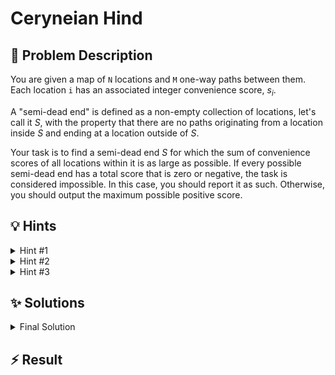 # Ceryneian Hind

## 📝 Problem Description

You are given a map of `N` locations and `M` one-way paths between them. Each location `i` has an associated integer convenience score, $s_i$.

A "semi-dead end" is defined as a non-empty collection of locations, let's call it $S$, with the property that there are no paths originating from a location inside $S$ and ending at a location outside of $S$.

Your task is to find a semi-dead end $S$ for which the sum of convenience scores of all locations within it is as large as possible. If every possible semi-dead end has a total score that is zero or negative, the task is considered impossible. In this case, you should report it as such. Otherwise, you should output the maximum possible positive score.

## 💡 Hints

<details>
<summary>Hint #1</summary>
The problem asks you to partition all locations into two sets: the semi-dead end $S$ and the rest of the locations, $V \setminus S$. The defining property of $S$ is that no path goes from a location in $S$ to a location in $V \setminus S$. This structure, a partition of elements with constraints on connections between the partitions, is a strong indicator that the problem can be modeled as a minimum cut problem in a graph.
</details>
<details>
<summary>Hint #2</summary>
The goal is to maximize the sum of scores in the set $S$. This is a maximization problem. Minimum cut, on the other hand, is a minimization problem. It's often helpful to rephrase the maximization objective as a minimization one. Consider the total sum of all *positive* convenience scores on the map. Let this be $P$. Any semi-dead end $S$ we choose will have a score of $\sum_{i \in S} s_i$. Maximizing this is equivalent to minimizing $P - \sum_{i \in S} s_i$. Can you express this "loss" in terms of the locations we *don't* choose for $S$ and the negative-score locations we *do* choose for $S$?
</details>
<details>
<summary>Hint #3</summary>
Let's build a flow network. Create a source vertex `source` and a sink vertex `sink`.
1.  For every location `i` with a positive score $s_i > 0$, add a directed connection from `source` to `i` with capacity $s_i$.
2.  For every location `i` with a negative score $s_i < 0$, add a directed connection from `i` to `sink` with capacity $-s_i$.
3.  For every original path from location `u` to `v`, add a directed connection from `u` to `v` in our new network. What should its capacity be? The condition is that no path can leave the set $S$. This means if `u` is in $S$ and `v` is not, this configuration should be "forbidden". We can forbid it by assigning an infinite capacity to the connection `(u, v)`.

Now, consider any `source-sink` cut in this network. The cut will partition the locations. The capacity of this cut corresponds exactly to the "loss" we identified in the previous hint. By the max-flow min-cut theorem, finding the minimum cut is equivalent to finding the maximum flow.
</details>

## ✨ Solutions

<details>
<summary>Final Solution</summary>
This problem can be elegantly solved by transforming it into a minimum cut problem in a specially constructed flow network. The core idea relies on the **max-flow min-cut theorem**.

### Problem Reformulation
We want to partition the set of all locations $V$ into two disjoint sets: our target semi-dead end $S$ and its complement $T = V \setminus S$. The goal is to maximize the total score of vertices in $S$:
$$ \text{maximize} \left( \sum_{i \in S} s_i \right) $$
This is equivalent to minimizing a "loss" or "cost". Let $P$ be the sum of all positive convenience scores, i.e., $P = \sum_{i \in V, s_i > 0} s_i$. The maximization problem can be rewritten as:
$$ \text{maximize} \left( \sum_{i \in S} s_i \right) \iff \text{minimize} \left( P - \sum_{i \in S} s_i \right) $$
The loss term can be further expanded:
$$ P - \sum_{i \in S} s_i = \sum_{\substack{i \in V \\ s_i > 0}} s_i - \left( \sum_{\substack{i \in S \\ s_i > 0}} s_i + \sum_{\substack{i \in S \\ s_i < 0}} s_i \right) = \sum_{\substack{i \in T \\ s_i > 0}} s_i + \sum_{\substack{i \in S \\ s_i < 0}} (-s_i) $$
This new objective is what we will minimize. It represents the cost of our partition: the sum of positive scores we "lose" by placing them in $T$, plus the sum of penalties we "incur" by including negative-score locations in $S$.

### Graph Construction
We build a flow network with a source `v_source` and a sink `v_sink`:
1.  **Source Edges:** For each location $i$ with a positive score $s_i > 0$, we add an edge from `v_source` to vertex $i$ with capacity $s_i$. If we cut this edge, it means vertex $i$ is on the sink-side of the cut (in $T$), and we pay a cost of $s_i$.
2.  **Sink Edges:** For each location $i$ with a negative score $s_i < 0$, we add an edge from vertex $i$ to `v_sink` with capacity $-s_i$. If we cut this edge, it means vertex $i$ is on the source-side of the cut (in $S$), and we pay a cost of $-s_i$.
3.  **Path Edges:** For each original path from location $u$ to $v$, we add an edge from vertex $u$ to vertex $v$ with **infinite capacity**. This is the crucial step that enforces the semi-dead end property. Any finite `source-sink` cut cannot place $u$ on the source-side ($S$) and $v$ on the sink-side ($T$) simultaneously, because this would require cutting an edge of infinite capacity. This perfectly matches the definition of a semi-dead end: no paths can go from $S$ to $T$.

### Calculating the Result
A minimum `source-sink` cut in this graph partitions the vertices into a source set (our desired semi-dead end $S$, plus `v_source`) and a sink set ($T$, plus `v_sink`). The capacity of this minimum cut is exactly the minimum possible value for our loss expression: $\sum_{i \in T, s_i > 0} s_i + \sum_{i \in S, s_i < 0} (-s_i)$.

By the max-flow min-cut theorem, the value of the minimum cut is equal to the value of the maximum flow from `v_source` to `v_sink`. So, we can compute the max flow to find this minimum loss.

The final maximum convenience score is:
$$ \text{Max Score} = (\text{Sum of all positive scores}) - (\text{Max Flow}) $$
If this result is not strictly positive, no suitable semi-dead end exists.

### C++ Implementation
The following code implements this strategy using the Boost Graph Library, which provides an efficient `push_relabel_max_flow` algorithm.

```cpp
#include <iostream>
#include <vector>
#include <limits>

// Include Boost Graph Library for max-flow
#include <boost/graph/adjacency_list.hpp>
#include <boost/graph/push_relabel_max_flow.hpp>

// Define graph types for convenience
typedef boost::adjacency_list_traits<boost::vecS, boost::vecS, boost::directedS> traits;
typedef boost::adjacency_list<boost::vecS, boost::vecS, boost::directedS, boost::no_property,
    boost::property<boost::edge_capacity_t, long,
        boost::property<boost::edge_residual_capacity_t, long,
            boost::property<boost::edge_reverse_t, traits::edge_descriptor>>>> graph;

typedef traits::vertex_descriptor vertex_desc;
typedef traits::edge_descriptor edge_desc;

// Helper class to add edges and their reverse counterparts
class edge_adder {
  graph &G;

 public:
  explicit edge_adder(graph &G) : G(G) {}

  void add_edge(int from, int to, long capacity) {
    auto c_map = boost::get(boost::edge_capacity, G);
    auto r_map = boost::get(boost::edge_reverse, G);
    const auto e = boost::add_edge(from, to, G).first;
    const auto rev_e = boost::add_edge(to, from, G).first;
    c_map[e] = capacity;
    c_map[rev_e] = 0; // Reverse edge has 0 initial capacity
    r_map[e] = rev_e;
    r_map[rev_e] = e;
  }
};

const long MAX_LONG = std::numeric_limits<long>::max();

void solve() {
  int n, m;
  std::cin >> n >> m;
  
  std::vector<int> conveniences(n);
  long positive_sum = 0;
  for(int i = 0; i < n; ++i) { 
    int s;
    std::cin >> s;
    conveniences[i] = s; 
    if (s > 0) {
      positive_sum += s;
    }
  }
  
  std::vector<std::pair<int, int>> edges;
  edges.reserve(m);
  for(int i = 0; i < m; ++i) {
    int u, v;
    std::cin >> u >> v;
    edges.emplace_back(u, v);
  }
  
  // Create a graph with n+2 vertices: n for locations, 1 for source, 1 for sink
  graph G(n + 2);
  edge_adder adder(G);
  
  const vertex_desc v_source = n;
  const vertex_desc v_sink = n + 1;
  
  // Add edges from source to positive-score locations
  // and from negative-score locations to sink
  for(int i = 0; i < n; ++i) {
    if(conveniences[i] > 0) {
      adder.add_edge(v_source, i, conveniences[i]);
    } else {
      adder.add_edge(i, v_sink, -conveniences[i]);
    }
  }
  
  // Add original path edges with "infinite" capacity
  for(const std::pair<int, int>& e : edges) {
    adder.add_edge(e.first, e.second, MAX_LONG);
  }
  
  // Calculate max flow, which equals min cut
  long flow = boost::push_relabel_max_flow(G, v_source, v_sink);

  long max_score = positive_sum - flow;
  if (max_score > 0) {
    std::cout << max_score << std::endl;
  } else {
    std::cout << "impossible" << std::endl;
  }
}

int main() {
  std::ios_base::sync_with_stdio(false);
  std::cin.tie(NULL);
  
  int n_tests;
  std::cin >> n_tests;
  while(n_tests--) {
    solve();
  }
}
```
</details>

## ⚡ Result

```plaintext

```